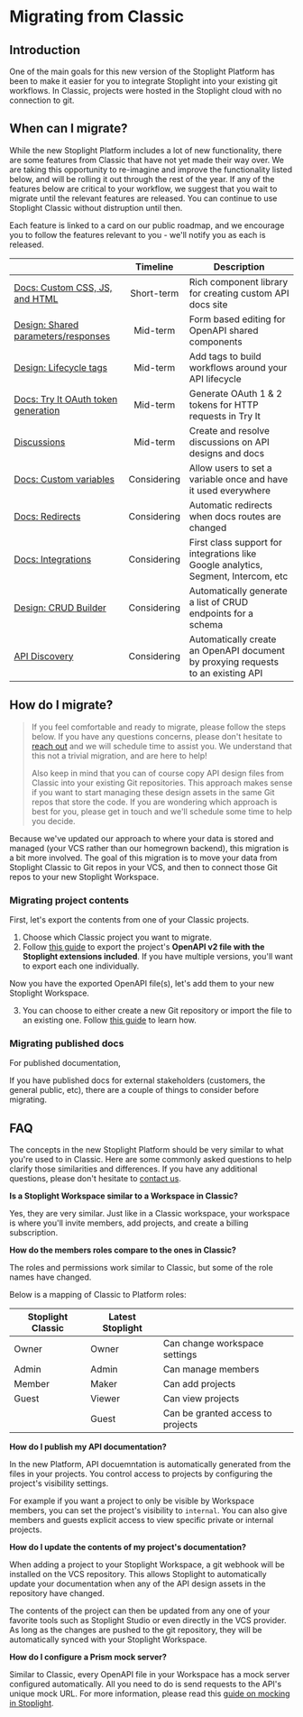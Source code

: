 # Migrating from Classic

## Introduction

One of the main goals for this new version of the Stoplight Platform has been to make it easier for you to integrate Stoplight into your existing git workflows. In Classic, projects were hosted in the Stoplight cloud with no connection to git.

## When can I migrate?

While the new Stoplight Platform includes a lot of new functionality, there are some features from Classic that have not yet made their way over. We are taking this opportunity to re-imagine and improve the functionality listed below, and will be rolling it out through the rest of the year. If any of the features below are critical to your workflow, we suggest that you wait to migrate until the relevant features are released. You can continue to use Stoplight Classic without distruption until then.

Each feature is linked to a card on our public roadmap, and we encourage you to follow the features relevant to you - we'll notify you as each is released.

|                                                                                                       |  Timeline   | Description                                                                        |
| ----------------------------------------------------------------------------------------------------- | :---------: | ---------------------------------------------------------------------------------- |
| [Docs: Custom CSS, JS, and HTML](https://roadmap.stoplight.io/c/57-embeddable-component-library)      | Short-term  | Rich component library for creating custom API docs site                           |
| [Design: Shared parameters/responses](https://roadmap.stoplight.io/c/10-openapi-shared-components)    |  Mid-term   | Form based editing for OpenAPI shared components                                   |
| [Design: Lifecycle tags](https://roadmap.stoplight.io/c/65-lifecycle-tags)                            |  Mid-term   | Add tags to build workflows around your API lifecycle                              |
| [Docs: Try It OAuth token generation](https://roadmap.stoplight.io/c/58-request-maker-authentication) |  Mid-term   | Generate OAuth 1 & 2 tokens for HTTP requests in Try It                            |
| [Discussions](https://roadmap.stoplight.io/c/61-discussions-comments)                                 |  Mid-term   | Create and resolve discussions on API designs and docs                             |
| [Docs: Custom variables](https://roadmap.stoplight.io/c/47-custom-variables)                          | Considering | Allow users to set a variable once and have it used everywhere                     |
| [Docs: Redirects](https://roadmap.stoplight.io/c/68-redirects)                                        | Considering | Automatic redirects when docs routes are changed                                   |
| [Docs: Integrations](https://roadmap.stoplight.io/c/64-analytics-integrations)                        | Considering | First class support for integrations like Google analytics, Segment, Intercom, etc |
| [Design: CRUD Builder](https://roadmap.stoplight.io/c/63-crud-builder)                                | Considering | Automatically generate a list of CRUD endpoints for a schema                       |
| [API Discovery](https://roadmap.stoplight.io/c/66-learning-recording)                                 | Considering | Automatically create an OpenAPI document by proxying requests to an existing API   |

## How do I migrate?

> If you feel comfortable and ready to migrate, please follow the steps below. If you have any questions concerns, please don't hesitate to [reach out](mailto:support@stoplight.io) and we will schedule time to assist you. We understand that this not a trivial migration, and are here to help!
> 
> Also keep in mind that you can of course copy API design files from Classic into your existing Git repositories. This approach makes sense if you want to start managing these design assets in the same Git repos that store the code. If you are wondering which approach is best for you, please get in touch and we'll schedule some time to help you decide.

Because we've updated our approach to where your data is stored and managed (your VCS rather than our homegrown backend), this migration is a bit more involved. The goal of this migration is to move your data from Stoplight Classic to Git repos in your VCS, and then to connect those Git repos to your new Stoplight Workspace.

### Migrating project contents

First, let's export the contents from one of your Classic projects.

1. Choose which Classic project you want to migrate.
2. Follow [this guide](https://help.stoplight.io/docs/design/exporting-to-swagger-or-raml) to export the project's **OpenAPI v2 file with the Stoplight extensions included**. If you have multiple versions, you'll want to export each one individually.

Now you have the exported OpenAPI file(s), let's add them to your new Stoplight Workspace.

3. You can choose to either create a new Git repository or import the file to an existing one. Follow [this guide](../1.-quickstarts/add-projects-quickstart.md) to learn how.

### Migrating published docs

For published documentation, 

If you have published docs for external stakeholders (customers, the general public, etc), there are a couple of things to consider before migrating.

<!-- TODO -->


## FAQ

The concepts in the new Stoplight Platform should be very similar to what you're used to in Classic. Here are some commonly asked questions to help clarify those similarities and differences. If you have any additional questions, please don't hesitate to [contact us](mailto:support@stoplight.io).

**Is a Stoplight Workspace similar to a Workspace in Classic?**

Yes, they are very similar. Just like in a Classic workspace, your workspace is where you'll invite members, add projects, and create a billing subscription.

**How do the members roles compare to the ones in Classic?**

The roles and permissions work similar to Classic, but some of the role names have changed.

Below is a mapping of Classic to Platform roles:

| Stoplight Classic | Latest Stoplight |                                   |
| ----------------- | ---------------- | --------------------------------- |
| Owner             | Owner            | Can change workspace settings     |
| Admin             | Admin            | Can manage members                |
| Member            | Maker            | Can add projects                  |
| Guest             | Viewer           | Can view projects                 |
|                   | Guest            | Can be granted access to projects |

**How do I publish my API documentation?**

In the new Platform, API docuemntation is automatically generated from the files in your projects. You control access to projects by configuring the project's visibility settings.

For example if you want a project to only be visible by Workspace members, you can set the project's visibility to `internal`. You can also give members and guests explicit access to view specific private or internal projects.

<!-- TODO: add a docs article on project visibility settings -->

**How do I update the contents of my project's documentation?**

When adding a project to your Stoplight Workspace, a git webhook will be installed on the VCS repository. This allows Stoplight to automatically update your documentation when any of the API design assets in the repository have changed.

The contents of the project can then be updated from any one of your favorite tools such as Stoplight Studio or even directly in the VCS provider. As long as the changes are pushed to the git repository, they will be automatically synced with your Stoplight Workspace.

<!-- **How do I add a custom domain to my documentation?** -->

<!-- **How do I configure authentication such as Auth0 or SAML?** -->

<!-- TODO: Configure Auth0 as an IdP: https://auth0.com/docs/protocols/saml/saml-configuration/design-considerations#considerations-for-using-auth0-as-identity-provider -->

<!-- TODO: Link to docs on configuring SAML -->

<!-- **How do I create a new version of my API project?** -->

<!-- TODO: Add a link to multi-branch support -->

**How do I configure a Prism mock server?**

Similar to Classic, every OpenAPI file in your Workspace has a mock server configured automatically. All you need to do is send requests to the API's unique mock URL. For more information, please read this [guide on mocking in Stoplight](../4.-design/d.setting-up-a-mock-server.md).
